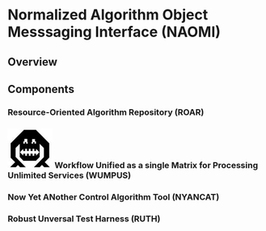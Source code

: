 # Normalized Algorithm Object Messsaging Interface (NAOMI)

## Overview

## Components

### Resource-Oriented Algorithm Repository (ROAR)

### ![WUMPUS](documentation/src/images/wumpus.jpg "WUMPUS") Workflow Unified as a single Matrix for Processing Unlimited Services (WUMPUS)

### Now Yet ANother Control Algorithm Tool (NYANCAT)

### Robust Unversal Test Harness (RUTH)
